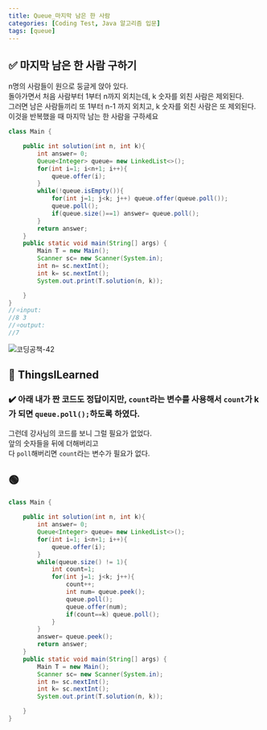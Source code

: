 ```yaml
---
title: Queue_마지막 남은 한 사람
categories: [Coding Test, Java 알고리즘 입문]
tags: [queue]
---
```


## ✅ 마지막 남은 한 사람 구하기

n명의 사람들이 원으로 둥글게 앉아 있다. <br>
돌아가면서 처음 사람부터 1부터 n까지 외치는데, k 숫자를 외친 사람은 제외된다. <br>
그러면 남은 사람들끼리 또 1부터 n-1 까지 외치고, k 숫자를 외친 사람은 또 제외된다. <br>
이것을 반복했을 때 마지막 남는 한 사람을 구하세요 <br>

```java
class Main {

    public int solution(int n, int k){
        int answer= 0;
        Queue<Integer> queue= new LinkedList<>();
        for(int i=1; i<n+1; i++){
            queue.offer(i);
        }
        while(!queue.isEmpty()){
            for(int j=1; j<k; j++) queue.offer(queue.poll());
            queue.poll();
            if(queue.size()==1) answer= queue.poll();
        }
        return answer;
    }
    public static void main(String[] args) {
        Main T = new Main();
        Scanner sc= new Scanner(System.in);
        int n= sc.nextInt();
        int k= sc.nextInt();
        System.out.print(T.solution(n, k));

    }
}
//⭐️input:
//8 3
//⭐️output:
//7
```

![코딩공책-42](https://github.com/soheeparklee/portfolioWebsite_dreamcoding/assets/97790983/44709421-a676-4e6e-80c8-b2967fa0bc5e)

## 🔵 ThingsILearned

### ✔️ 아래 내가 짠 코드도 정답이지만, `count`라는 변수를 사용해서 `count`가 k가 되면 `queue.poll();`하도록 하였다.

그런데 강사님의 코드를 보니 그럴 필요가 없었다. <br>
앞의 숫자들을 뒤에 더해버리고 <br>
다 `poll`해버리면 `count`라는 변수가 필요가 없다. <br>

## 🟢

```java
class Main {

    public int solution(int n, int k){
        int answer= 0;
        Queue<Integer> queue= new LinkedList<>();
        for(int i=1; i<n+1; i++){
            queue.offer(i);
        }
        while(queue.size() != 1){
            int count=1;
            for(int j=1; j<k; j++){
                count++;
                int num= queue.peek();
                queue.poll();
                queue.offer(num);
                if(count==k) queue.poll();
            }
        }
        answer= queue.peek();
        return answer;
    }
    public static void main(String[] args) {
        Main T = new Main();
        Scanner sc= new Scanner(System.in);
        int n= sc.nextInt();
        int k= sc.nextInt();
        System.out.print(T.solution(n, k));

    }
}
```
